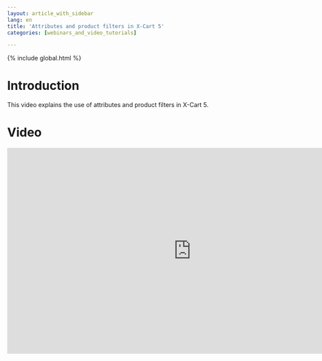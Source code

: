```yaml
---
layout: article_with_sidebar
lang: en
title: 'Attributes and product filters in X-Cart 5'
categories: [webinars_and_video_tutorials]

---
```


{% include global.html %}

# Introduction

This video explains the use of attributes and product filters in X-Cart 5.

# Video

<iframe class="youtube-player" type="text/html" style="width: 853px; height: 480px" src="https://www.youtube.com/embed/x6DPVVgZh1o" frameborder="0"></iframe>
